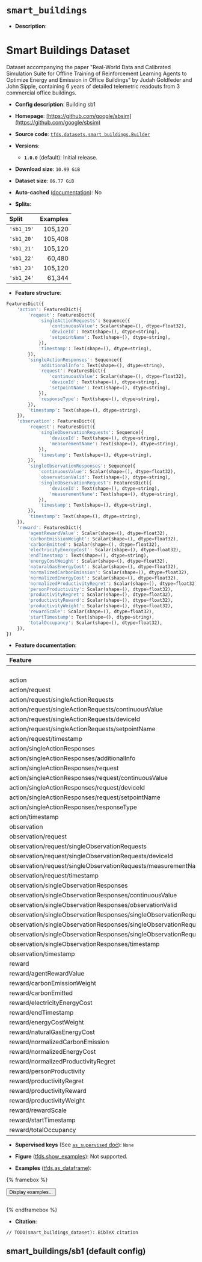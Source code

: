 <div itemscope itemtype="http://schema.org/Dataset">
  <div itemscope itemprop="includedInDataCatalog" itemtype="http://schema.org/DataCatalog">
    <meta itemprop="name" content="TensorFlow Datasets" />
  </div>
  <meta itemprop="name" content="smart_buildings" />
  <meta itemprop="description" content="# Smart Buildings Dataset&#10;&#10;Dataset accompanying  the paper &quot;Real-World Data and&#10;Calibrated Simulation Suite for Offline Training of&#10;Reinforcement Learning Agents to Optimize Energy and&#10;Emission in Office Buildings&quot; by Judah Goldfeder and&#10;John Sipple, containing 6 years of detailed telemetric&#10;readouts from 3 commercial office buildings.&#10;&#10;To use this dataset:&#10;&#10;```python&#10;import tensorflow_datasets as tfds&#10;&#10;ds = tfds.load(&#x27;smart_buildings&#x27;, split=&#x27;train&#x27;)&#10;for ex in ds.take(4):&#10;  print(ex)&#10;```&#10;&#10;See [the guide](https://www.tensorflow.org/datasets/overview) for more&#10;informations on [tensorflow_datasets](https://www.tensorflow.org/datasets).&#10;&#10;" />
  <meta itemprop="url" content="https://www.tensorflow.org/datasets/catalog/smart_buildings" />
  <meta itemprop="sameAs" content="https://github.com/google/sbsim" />
  <meta itemprop="citation" content="// TODO(smart_buildings_dataset): BibTeX citation" />
</div>

# `smart_buildings`


*   **Description**:

# Smart Buildings Dataset

Dataset accompanying the paper "Real-World Data and Calibrated Simulation Suite
for Offline Training of Reinforcement Learning Agents to Optimize Energy and
Emission in Office Buildings" by Judah Goldfeder and John Sipple, containing 6
years of detailed telemetric readouts from 3 commercial office buildings.

*   **Config description**: Building sb1

*   **Homepage**:
    [https://github.com/google/sbsim](https://github.com/google/sbsim)

*   **Source code**:
    [`tfds.datasets.smart_buildings.Builder`](https://github.com/tensorflow/datasets/tree/master/tensorflow_datasets/datasets/smart_buildings/smart_buildings_dataset_builder.py)

*   **Versions**:

    *   **`1.0.0`** (default): Initial release.

*   **Download size**: `10.99 GiB`

*   **Dataset size**: `86.77 GiB`

*   **Auto-cached**
    ([documentation](https://www.tensorflow.org/datasets/performances#auto-caching)):
    No

*   **Splits**:

Split      | Examples
:--------- | -------:
`'sb1_19'` | 105,120
`'sb1_20'` | 105,408
`'sb1_21'` | 105,120
`'sb1_22'` | 60,480
`'sb1_23'` | 105,120
`'sb1_24'` | 61,344

*   **Feature structure**:

```python
FeaturesDict({
    'action': FeaturesDict({
        'request': FeaturesDict({
            'singleActionRequests': Sequence({
                'continuousValue': Scalar(shape=(), dtype=float32),
                'deviceId': Text(shape=(), dtype=string),
                'setpointName': Text(shape=(), dtype=string),
            }),
            'timestamp': Text(shape=(), dtype=string),
        }),
        'singleActionResponses': Sequence({
            'additionalInfo': Text(shape=(), dtype=string),
            'request': FeaturesDict({
                'continuousValue': Scalar(shape=(), dtype=float32),
                'deviceId': Text(shape=(), dtype=string),
                'setpointName': Text(shape=(), dtype=string),
            }),
            'responseType': Text(shape=(), dtype=string),
        }),
        'timestamp': Text(shape=(), dtype=string),
    }),
    'observation': FeaturesDict({
        'request': FeaturesDict({
            'singleObservationRequests': Sequence({
                'deviceId': Text(shape=(), dtype=string),
                'measurementName': Text(shape=(), dtype=string),
            }),
            'timestamp': Text(shape=(), dtype=string),
        }),
        'singleObservationResponses': Sequence({
            'continuousValue': Scalar(shape=(), dtype=float32),
            'observationValid': Text(shape=(), dtype=string),
            'singleObservationRequest': FeaturesDict({
                'deviceId': Text(shape=(), dtype=string),
                'measurementName': Text(shape=(), dtype=string),
            }),
            'timestamp': Text(shape=(), dtype=string),
        }),
        'timestamp': Text(shape=(), dtype=string),
    }),
    'reward': FeaturesDict({
        'agentRewardValue': Scalar(shape=(), dtype=float32),
        'carbonEmissionWeight': Scalar(shape=(), dtype=float32),
        'carbonEmitted': Scalar(shape=(), dtype=float32),
        'electricityEnergyCost': Scalar(shape=(), dtype=float32),
        'endTimestamp': Text(shape=(), dtype=string),
        'energyCostWeight': Scalar(shape=(), dtype=float32),
        'naturalGasEnergyCost': Scalar(shape=(), dtype=float32),
        'normalizedCarbonEmission': Scalar(shape=(), dtype=float32),
        'normalizedEnergyCost': Scalar(shape=(), dtype=float32),
        'normalizedProductivityRegret': Scalar(shape=(), dtype=float32),
        'personProductivity': Scalar(shape=(), dtype=float32),
        'productivityRegret': Scalar(shape=(), dtype=float32),
        'productivityReward': Scalar(shape=(), dtype=float32),
        'productivityWeight': Scalar(shape=(), dtype=float32),
        'rewardScale': Scalar(shape=(), dtype=float32),
        'startTimestamp': Text(shape=(), dtype=string),
        'totalOccupancy': Scalar(shape=(), dtype=float32),
    }),
})
```

*   **Feature documentation**:

Feature                                                                         | Class        | Shape | Dtype   | Description
:------------------------------------------------------------------------------ | :----------- | :---- | :------ | :----------
                                                                                | FeaturesDict |       |         |
action                                                                          | FeaturesDict |       |         |
action/request                                                                  | FeaturesDict |       |         |
action/request/singleActionRequests                                             | Sequence     |       |         |
action/request/singleActionRequests/continuousValue                             | Scalar       |       | float32 |
action/request/singleActionRequests/deviceId                                    | Text         |       | string  |
action/request/singleActionRequests/setpointName                                | Text         |       | string  |
action/request/timestamp                                                        | Text         |       | string  |
action/singleActionResponses                                                    | Sequence     |       |         |
action/singleActionResponses/additionalInfo                                     | Text         |       | string  |
action/singleActionResponses/request                                            | FeaturesDict |       |         |
action/singleActionResponses/request/continuousValue                            | Scalar       |       | float32 |
action/singleActionResponses/request/deviceId                                   | Text         |       | string  |
action/singleActionResponses/request/setpointName                               | Text         |       | string  |
action/singleActionResponses/responseType                                       | Text         |       | string  |
action/timestamp                                                                | Text         |       | string  |
observation                                                                     | FeaturesDict |       |         |
observation/request                                                             | FeaturesDict |       |         |
observation/request/singleObservationRequests                                   | Sequence     |       |         |
observation/request/singleObservationRequests/deviceId                          | Text         |       | string  |
observation/request/singleObservationRequests/measurementName                   | Text         |       | string  |
observation/request/timestamp                                                   | Text         |       | string  |
observation/singleObservationResponses                                          | Sequence     |       |         |
observation/singleObservationResponses/continuousValue                          | Scalar       |       | float32 |
observation/singleObservationResponses/observationValid                         | Text         |       | string  |
observation/singleObservationResponses/singleObservationRequest                 | FeaturesDict |       |         |
observation/singleObservationResponses/singleObservationRequest/deviceId        | Text         |       | string  |
observation/singleObservationResponses/singleObservationRequest/measurementName | Text         |       | string  |
observation/singleObservationResponses/timestamp                                | Text         |       | string  |
observation/timestamp                                                           | Text         |       | string  |
reward                                                                          | FeaturesDict |       |         |
reward/agentRewardValue                                                         | Scalar       |       | float32 |
reward/carbonEmissionWeight                                                     | Scalar       |       | float32 |
reward/carbonEmitted                                                            | Scalar       |       | float32 |
reward/electricityEnergyCost                                                    | Scalar       |       | float32 |
reward/endTimestamp                                                             | Text         |       | string  |
reward/energyCostWeight                                                         | Scalar       |       | float32 |
reward/naturalGasEnergyCost                                                     | Scalar       |       | float32 |
reward/normalizedCarbonEmission                                                 | Scalar       |       | float32 |
reward/normalizedEnergyCost                                                     | Scalar       |       | float32 |
reward/normalizedProductivityRegret                                             | Scalar       |       | float32 |
reward/personProductivity                                                       | Scalar       |       | float32 |
reward/productivityRegret                                                       | Scalar       |       | float32 |
reward/productivityReward                                                       | Scalar       |       | float32 |
reward/productivityWeight                                                       | Scalar       |       | float32 |
reward/rewardScale                                                              | Scalar       |       | float32 |
reward/startTimestamp                                                           | Text         |       | string  |
reward/totalOccupancy                                                           | Scalar       |       | float32 |

*   **Supervised keys** (See
    [`as_supervised` doc](https://www.tensorflow.org/datasets/api_docs/python/tfds/load#args)):
    `None`

*   **Figure**
    ([tfds.show_examples](https://www.tensorflow.org/datasets/api_docs/python/tfds/visualization/show_examples)):
    Not supported.

*   **Examples**
    ([tfds.as_dataframe](https://www.tensorflow.org/datasets/api_docs/python/tfds/as_dataframe)):

<!-- mdformat off(HTML should not be auto-formatted) -->

{% framebox %}

<button id="displaydataframe">Display examples...</button>
<div id="dataframecontent" style="overflow-x:auto"></div>
<script>
const url = "https://storage.googleapis.com/tfds-data/visualization/dataframe/smart_buildings-sb1-1.0.0.html";
const dataButton = document.getElementById('displaydataframe');
dataButton.addEventListener('click', async () => {
  // Disable the button after clicking (dataframe loaded only once).
  dataButton.disabled = true;

  const contentPane = document.getElementById('dataframecontent');
  try {
    const response = await fetch(url);
    // Error response codes don't throw an error, so force an error to show
    // the error message.
    if (!response.ok) throw Error(response.statusText);

    const data = await response.text();
    contentPane.innerHTML = data;
  } catch (e) {
    contentPane.innerHTML =
        'Error loading examples. If the error persist, please open '
        + 'a new issue.';
  }
});
</script>

{% endframebox %}

<!-- mdformat on -->

*   **Citation**:

```
// TODO(smart_buildings_dataset): BibTeX citation
```


## smart_buildings/sb1 (default config)
